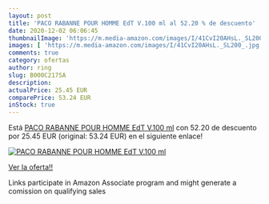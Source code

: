 ```yaml
---
layout: post
title: 'PACO RABANNE POUR HOMME EdT V.100 ml al 52.20 % de descuento'
date: 2020-12-02 06:06:45
thumbnailImage: 'https://m.media-amazon.com/images/I/41CvI20AHsL._SL200_.jpg'
images: [ 'https://m.media-amazon.com/images/I/41CvI20AHsL._SL200_.jpg' ]
comments: true
category: ofertas
author: ring
slug: B000C217SA
description:
actualPrice: 25.45 EUR
comparePrice: 53.24 EUR
inStock: true
---
```


Está [PACO RABANNE POUR HOMME EdT V.100 ml](https://www.amazon.it/dp/B000C217SA/?tag=tolees00-21) con 52.20 de descuento por 25.45 EUR (original: 53.24 EUR) en el siguiente enlace!

[![PACO RABANNE POUR HOMME EdT V.100 ml](https://m.media-amazon.com/images/I/41CvI20AHsL._SL200_.jpg)](https://www.amazon.it/dp/B000C217SA/?tag=tolees00-21)

[Ver la oferta!!](https://www.amazon.it/dp/B000C217SA/?tag=tolees00-21)

Links participate in Amazon Associate program and might generate a comission on qualifying sales


